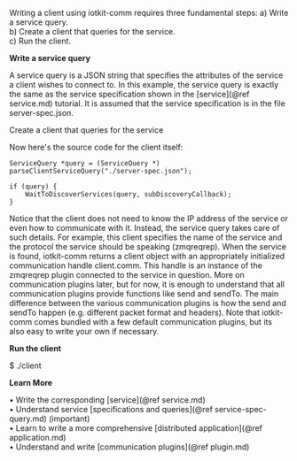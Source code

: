 
Writing a client using iotkit-comm requires three fundamental steps:
    a) Write a service query. <BR>
    b) Create a client that queries for the service. <BR>
    c) Run the client. <BR>

<B> Write a service query </B>

A service query is a JSON string that specifies the attributes of the service a client wishes to connect to. In
this example, the service query is exactly the same as the service specification shown in the [service](@ref service.md)
tutorial. It is assumed that the service specification is in the file server-spec.json.

Create a client that queries for the service

Now here's the source code for the client itself:

    ServiceQuery *query = (ServiceQuery *) parseClientServiceQuery("./server-spec.json");

    if (query) {
	    WaitToDiscoverServices(query, subDiscoveryCallback);
	}

Notice that the client does not need to know the IP address of the service or even how to communicate with it. Instead,
the service query takes care of such details. For example, this client specifies the name of the service and the
protocol the service should be speaking (zmqreqrep). When the service is found, iotkit-comm returns a client object with an
appropriately initialized communication handle client.comm. This handle is an instance of the zmqreqrep plugin
connected to the service in question. More on communication plugins later, but for now, it is enough to understand
that all communication plugins provide functions like send and sendTo. The main difference between the various
communication plugins is how the send and sendTo happen (e.g. different packet format and headers). Note that iotkit-comm
comes bundled with a few default communication plugins, but its also easy to write your own if necessary.

<B> Run the client </B>

$ ./client

<B> Learn More </B>

&bull; Write the corresponding [service](@ref service.md)  <BR>
&bull; Understand service [specifications and queries](@ref service-spec-query.md) (important) <BR>
&bull; Learn to write a more comprehensive [distributed application](@ref application.md)  <BR>
&bull; Understand and write [communication plugins](@ref plugin.md)  <BR>
